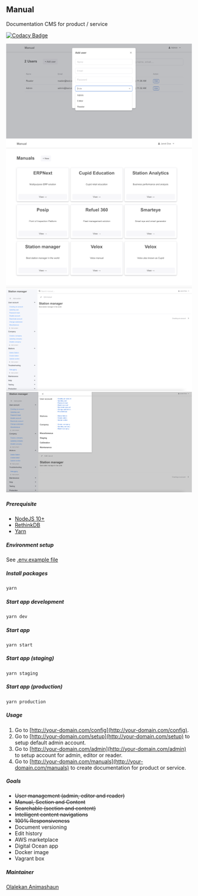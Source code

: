 ## Manual

Documentation CMS for product / service

[![Codacy Badge](https://app.codacy.com/project/badge/Grade/cf9240677a0149859cfaaeedf0f8f996)](https://www.codacy.com/gh/weissthorn/manual/dashboard?utm_source=github.com&utm_medium=referral&utm_content=weissthorn/manual&utm_campaign=Badge_Grade)

![User](public/images/image0.png 'Users')
![Manual](public/images/image1.png 'Manual')
![Manual 2](public/images/image2.png 'Manual 2')
![Search](public/images/image3.png 'Search')

##### Prerequisite

- [NodeJS 10+](https://nodejs.dev/)
- [RethinkDB](https://rethinkdb.com/docs/install/)
- [Yarn](https://yarnpkg.com/getting-started/install)

##### Environment setup

See [.env.example file](/.env.example)

##### Install packages

```sh
yarn
```

##### Start app development

```sh
yarn dev
```

##### Start app

```sh
yarn start
```

##### Start app (staging)

```sh
yarn staging
```

##### Start app (production)

```sh
yarn production
```

##### Usage

1. Go to [http://your-domain.com/config](http://your-domain.com/config).
2. Go to [http://your-domain.com/setup](http://your-domain.com/setup) to setup default admin account.
3. Go to [http://your-domain.com/admin](http://your-domain.com/admin) to setup account for admin, editor or reader.
4. Go to [http://your-domain.com/manuals](http://your-domain.com/manuals) to create documentation for product or service.

##### Goals

- ~~User management (admin, editor and reader)~~
- ~~Manual, Section and Content~~
- ~~Searchable (section and content)~~
- ~~Intelligent content navigations~~
- ~~100% Responsiveness~~
- Document versioning
- Edit history
- AWS marketplace
- Digital Ocean app
- Docker image
- Vagrant box

##### Maintainer

[Olalekan Animashaun](https://github.com/kimolalekan)
